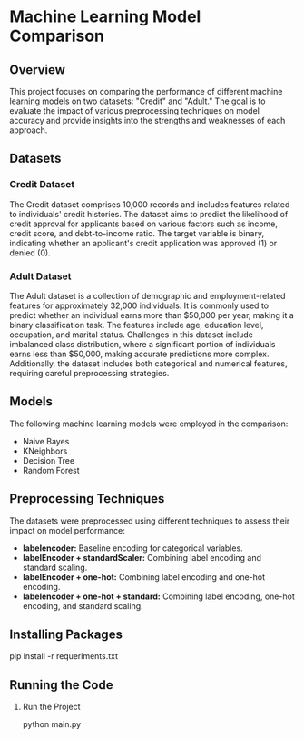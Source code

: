 # Machine Learning Model Comparison

## Overview

This project focuses on comparing the performance of different machine learning models on two datasets: "Credit" and "Adult." 
The goal is to evaluate the impact of various preprocessing techniques on model accuracy and provide insights into the strengths and weaknesses of each approach.

## Datasets

### Credit Dataset

The Credit dataset comprises 10,000 records and includes features related to individuals' credit histories. 
The dataset aims to predict the likelihood of credit approval for applicants based on various factors such as income, credit score, and debt-to-income ratio. 
The target variable is binary, indicating whether an applicant's credit application was approved (1) or denied (0).

### Adult Dataset

The Adult dataset is a collection of demographic and employment-related features for approximately 32,000 individuals. 
It is commonly used to predict whether an individual earns more than $50,000 per year, making it a binary classification task. The features include age, education level, occupation, and marital status. 
Challenges in this dataset include imbalanced class distribution, where a significant portion of individuals earns less than $50,000, making accurate predictions more complex. 
Additionally, the dataset includes both categorical and numerical features, requiring careful preprocessing strategies.

## Models

The following machine learning models were employed in the comparison:

- Naive Bayes
- KNeighbors
- Decision Tree
- Random Forest

## Preprocessing Techniques

The datasets were preprocessed using different techniques to assess their impact on model performance:

- **labelencoder:** Baseline encoding for categorical variables.
- **labelEncoder + standardScaler:** Combining label encoding and standard scaling.
- **labelEncoder + one-hot:** Combining label encoding and one-hot encoding.
- **labelencoder + one-hot + standard:** Combining label encoding, one-hot encoding, and standard scaling.

## Installing Packages

pip install -r requeriments.txt

## Running the Code

1. Run the Project   

   python main.py
   
